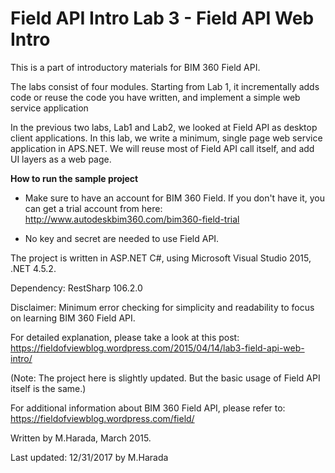 # Field API Intro Lab 3 - Field API Web Intro

This is a part of introductory materials for BIM 360 Field API.

The labs consist of four modules. Starting from Lab 1, it incrementally 
adds code or reuse the code you have written, and implement a simple web service application  

In the previous two labs, Lab1 and Lab2, we looked at Field API as desktop client applications. In this lab, we write a minimum, single page web service application in APS.NET. We will reuse most of Field API call itself, and add UI layers as a web page. 

**How to run the sample project**

* Make sure to have an account for BIM 360 Field. If you don't have it, you can get a trial account from here: 
http://www.autodeskbim360.com/bim360-field-trial

* No key and secret are needed to use Field API. 

The project is written in ASP.NET C#, using Microsoft Visual Studio 2015, .NET 4.5.2.

Dependency: RestSharp 106.2.0 

Disclaimer: Minimum error checking for simplicity and readability to focus on learning BIM 360 Field API. 

For detailed explanation, please take a look at this post: 
https://fieldofviewblog.wordpress.com/2015/04/14/lab3-field-api-web-intro/

(Note: The project here is slightly updated. But the basic usage of Field API itself is the same.) 

For additional information about BIM 360 Field API, please refer to:
https://fieldofviewblog.wordpress.com/field/

Written by M.Harada, March 2015. 

Last updated: 12/31/2017 by M.Harada
